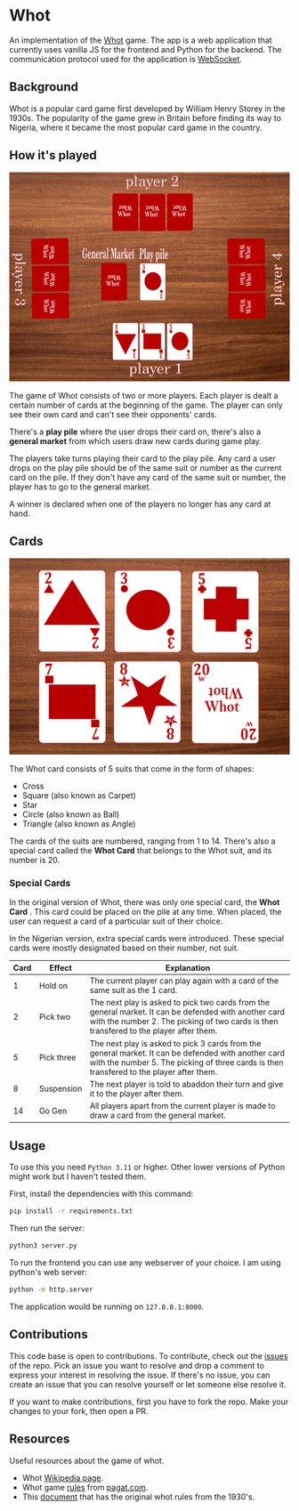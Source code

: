 # Whot

An implementation of the [Whot](https://en.wikipedia.org/wiki/Whot!) game. The app is a web application that currently uses vanilla JS for the frontend and Python for the backend. The communication protocol used for the application is [WebSocket](https://en.wikipedia.org/wiki/WebSocket).

## Background 

Whot is a popular card game first developed by William Henry Storey in the 1930s. The popularity of the game grew in Britain before finding its way to Nigeria, where it became the most popular card game in the country.

## How it's played

![Whot game play](assets/gameplay.png)

The game of Whot consists of two or more players. Each player is dealt a certain number of cards at the beginning of the game. The player can only see their own card and can't see their opponents' cards.

There's a **play pile** where the user drops their card on, there's also a **general market** from which users draw new cards during game play.

The players take turns playing their card to the play pile. Any card a user drops on the play pile should be of the same suit or number as the current card on the pile. If they don't have any card of the same suit or number, the player has to go to the general market.

A winner is declared when one of the players no longer has any card at hand.

## Cards

![Whot cards](assets/cards.png)

The Whot card consists of 5 suits that come in the form of shapes:
- Cross
- Square (also known as Carpet)
- Star
- Circle (also known as Ball)
- Triangle (also known as Angle)

The cards of the suits are numbered, ranging from 1 to 14. There's also a special card called the **Whot Card** that belongs to the Whot suit, and its number is 20.

### Special Cards

In the original version of Whot, there was only one special card, the  **Whot Card** . This card could be placed on the pile at any time. When placed, the user can request a card of a particular suit of their choice. 

In the Nigerian version, extra special cards were introduced. These special cards were mostly designated based on their number, not suit. 


| Card        | Effect      | Explanation      |
| ----------- | ----------- | ---------------- |
| 1           | Hold on     | The current player can play again with a card of the same suit as the 1 card.           |
| 2           | Pick two    | The next play is asked to pick two cards from the general market. It can be defended with another card with the number 2. The picking of two cards is then transfered to the player after them.            |
| 5           | Pick three  | The next play is asked to pick 3 cards from the general market. It can be defended with another card with the number 5. The picking of three cards is then transfered to the player after them.             |
| 8           | Suspension  | The next player is told to abaddon their turn and give it to the player after them.             |
| 14          | Go Gen      | All players apart from the current player is made to draw a card from the general market.             |


## Usage

To use this you need `Python 3.11` or higher. Other lower versions of Python might work but I haven't tested them.

First, install the dependencies with this command:

```bash
pip install -r requirements.txt
```

Then run the server:

```bash
python3 server.py
```

To run the frontend you can use any webserver of your choice. I am using python's web server:

```bash
python -m http.server
```

The application would be running on `127.0.0.1:8000`.


## Contributions

This code base is open to contributions. To contribute, check out the [issues](https://github.com/EteimZ/whot/issues) of the repo. Pick an issue you want to resolve and drop a comment to express your interest in resolving the issue. If there's no issue, you can create an issue that you can resolve yourself or let someone else resolve it.

If you want to make contributions, first you have to fork the repo. Make your changes to your fork, then open a PR.

## Resources

Useful resources about the game of whot.
- Whot [Wikipedia page](https://en.wikipedia.org/wiki/Whot!).
- Whot game [rules](https://www.pagat.com/com/whot.html) from [pagat.com](https://en.wikipedia.org/wiki/Pagat.com).
- This [document](https://www.gamecatalog.org/rules/Storey+Co_Whot.pdf) that has the original whot rules from the 1930's.
